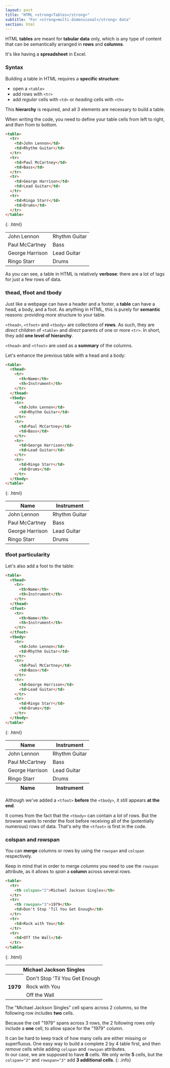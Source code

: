 ```yaml
---
layout: post
title: "HTML <strong>Tables</strong>"
subtitle: "For <strong>multi-dimensional</strong> data"
section: html
---
```


HTML **tables** are meant for **tabular data** only, which is any type of content that can be semantically arranged in **rows** and **columns**.

It's like having a **spreadsheet** in Excel.

### Syntax

Building a table in HTML requires a **specific structure**:

* open a `<table>`
* add rows with `<tr>`
* add _regular_ cells with `<td>` or _heading_ cells with `<th>`

This **hierarchy** is required, and all 3 elements are necessary to build a table.

When writing the code, you need to define your table cells from left to right, and _then_ from to bottom.

```html
<table>
  <tr>
    <td>John Lennon</td>
    <td>Rhythm Guitar</td>
  </tr>
  <tr>
    <td>Paul McCartney</td>
    <td>Bass</td>
  </tr>
  <tr>
    <td>George Harrison</td>
    <td>Lead Guitar</td>
  </tr>
  <tr>
    <td>Ringo Starr</td>
    <td>Drums</td>
  </tr>
</table>
```
{: .html}

<div class="result">
  <table>
    <tr>
      <td>John Lennon</td>
      <td>Rhythm Guitar</td>
    </tr>
    <tr>
      <td>Paul McCartney</td>
      <td>Bass</td>
    </tr>
    <tr>
      <td>George Harrison</td>
      <td>Lead Guitar</td>
    </tr>
    <tr>
      <td>Ringo Starr</td>
      <td>Drums</td>
    </tr>
  </table>
</div>

As you can see, a table in HTML is relatively **verbose**: there are a lot of tags for just a few rows of data.

### thead, tfoot and tbody

Just like a webpage can have a header and a footer, a **table** can have a head, a body, and a foot. As anything in HTML, this is purely for **semantic** reasons: providing more structure to your table.

`<thead>`, `<tfoot>` and `<tbody>` are collections of **rows**. As such, they are _direct_ children of `<table>` and _direct_ parents of one or more `<tr>`. In short, they add **one level of hierarchy**.

`<thead>` and `<tfoot>` are used as a **summary** of the columns.

Let's enhance the previous table with a head and a body:

```html
<table>
  <thead>
    <tr>
      <th>Name</th>
      <th>Instrument</th>
    </tr>
  </thead>
  <tbody>
    <tr>
      <td>John Lennon</td>
      <td>Rhythm Guitar</td>
    </tr>
    <tr>
      <td>Paul McCartney</td>
      <td>Bass</td>
    </tr>
    <tr>
      <td>George Harrison</td>
      <td>Lead Guitar</td>
    </tr>
    <tr>
      <td>Ringo Starr</td>
      <td>Drums</td>
    </tr>
  </tbody>
</table>
```
{: .html}

<div class="result">
  <table>
    <thead>
      <tr>
        <th>Name</th>
        <th>Instrument</th>
      </tr>
    </thead>
    <tbody>
      <tr>
        <td>John Lennon</td>
        <td>Rhythm Guitar</td>
      </tr>
      <tr>
        <td>Paul McCartney</td>
        <td>Bass</td>
      </tr>
      <tr>
        <td>George Harrison</td>
        <td>Lead Guitar</td>
      </tr>
      <tr>
        <td>Ringo Starr</td>
        <td>Drums</td>
      </tr>
    </tbody>
  </table>
</div>

### tfoot particularity

Let's also add a foot to the table:

```html
<table>
  <thead>
    <tr>
      <th>Name</th>
      <th>Instrument</th>
    </tr>
  </thead>
  <tfoot>
    <tr>
      <th>Name</th>
      <th>Instrument</th>
    </tr>
  </tfoot>
  <tbody>
    <tr>
      <td>John Lennon</td>
      <td>Rhythm Guitar</td>
    </tr>
    <tr>
      <td>Paul McCartney</td>
      <td>Bass</td>
    </tr>
    <tr>
      <td>George Harrison</td>
      <td>Lead Guitar</td>
    </tr>
    <tr>
      <td>Ringo Starr</td>
      <td>Drums</td>
    </tr>
  </tbody>
</table>
```
{: .html}

<div class="result">
  <table>
    <thead>
      <tr>
        <th>Name</th>
        <th>Instrument</th>
      </tr>
    </thead>
    <tfoot>
      <tr>
        <th>Name</th>
        <th>Instrument</th>
      </tr>
    </tfoot>
    <tbody>
      <tr>
        <td>John Lennon</td>
        <td>Rhythm Guitar</td>
      </tr>
      <tr>
        <td>Paul McCartney</td>
        <td>Bass</td>
      </tr>
      <tr>
        <td>George Harrison</td>
        <td>Lead Guitar</td>
      </tr>
      <tr>
        <td>Ringo Starr</td>
        <td>Drums</td>
      </tr>
    </tbody>
  </table>
</div>

Although we've added a `<tfoot>` **before** the `<tbody>`, it still appears **at the end**.

It comes from the fact that the `<tbody>` can contain a _lot_ of rows. But the browser wants to render the foot before receiving all of the (potentially numerous) rows of data. That's why the `<tfoot>` is first in the code.

### colspan and rowspan

You can **merge** columns or rows by using the `rowspan` and `colspan` respectively.

Keep in mind that in order to merge _columns_ you need to use the `rowspan` attribute, as it allows to _span_ a **column** across several _rows_.

```html
<table>
  <tr>
    <th colspan="2">Michael Jackson Singles</th>
  </tr>
  <tr>
    <th rowspan="3">1979</th>
    <td>Don't Stop 'Til You Get Enough</td>
  </tr>
  <tr>
    <td>Rock with You</td>
  </tr>
  <tr>
    <td>Off the Wall</td>
  </tr>
</table>
```
{: .html}

<div class="result">
  <table>
    <tr>
      <th colspan="2">Michael Jackson Singles</th>
    </tr>
    <tr>
      <th rowspan="3">1979</th>
      <td>Don't Stop 'Til You Get Enough</td>
    </tr>
    <tr>
      <td>Rock with You</td>
    </tr>
    <tr>
      <td>Off the Wall</td>
    </tr>
  </table>
</div>

The "Michael Jackson Singles" cell spans across 2 columns, so the following row includes **two** cells.

Because the cell "1979" spans across 3 rows, the 2 following rows only include a **one** cell, to allow space for the "1979" column.

It can be hard to keep track of how many cells are either missing or superfluous. One easy way to build a complete 2 by 4 table first, and then _remove_ cells while adding `colspan` and `rowspan` attributes.  
In our case, we are supposed to have **8** cells. We only write **5** cells, but the `colspan="2"` and `rowspan="3"` add **3 additional cells**.
{: .info}

